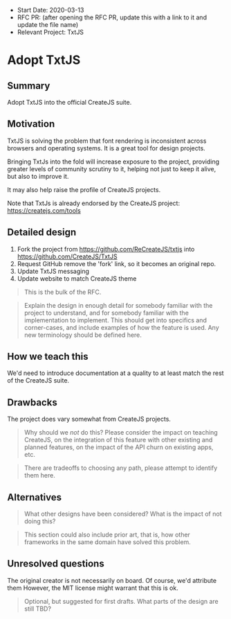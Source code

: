 - Start Date: 2020-03-13
- RFC PR: (after opening the RFC PR, update this with a link to it and update the file name)
- Relevant Project: TxtJS

# Adopt TxtJS

## Summary

Adopt TxtJS into the official CreateJS suite.

## Motivation

TxtJS is solving the problem that font rendering is inconsistent across browsers and operating systems. It is a great tool for design projects.

Bringing TxtJs into the fold will increase exposure to the project, providing greater levels of community scrutiny to it, helping not just to keep it alive, but also to improve it.

It may also help raise the profile of CreateJS projects.

Note that TxtJs is already endorsed by the CreateJS project: https://createjs.com/tools

## Detailed design

1. Fork the project from https://github.com/ReCreateJS/txtjs into https://github.com/CreateJS/TxtJS
2. Request GitHub remove the 'fork' link, so it becomes an original repo.
3. Update TxtJS messaging
4. Update website to match CreateJS theme

> This is the bulk of the RFC.

> Explain the design in enough detail for somebody
familiar with the project to understand, and for somebody familiar with the
implementation to implement. This should get into specifics and corner-cases,
and include examples of how the feature is used. Any new terminology should be
defined here.

## How we teach this

We'd need to introduce documentation at a quality to at least match the rest of the CreateJS suite.

## Drawbacks

The project does vary somewhat from CreateJS projects.

> Why should we *not* do this? Please consider the impact on teaching CreateJS,
on the integration of this feature with other existing and planned features,
on the impact of the API churn on existing apps, etc.

> There are tradeoffs to choosing any path, please attempt to identify them here.

## Alternatives

> What other designs have been considered? What is the impact of not doing this?

> This section could also include prior art, that is, how other frameworks in the same domain have solved this problem.

## Unresolved questions

The original creator is not necessarily on board. Of course, we'd attribute them  However, the MIT license might warrant that
this is ok.

> Optional, but suggested for first drafts. What parts of the design are still
TBD?
